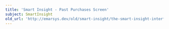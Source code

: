 ```yaml
---
title: 'Smart Insight - Past Purchases Screen'
subject: SmartInsight
old_url: 'http://emarsys.dev/old/smart-insight/the-smart-insight-interface/smart-insight-past-purchases-screen/'
---
```


<here we document the Past Purchases Screen>